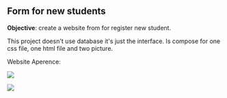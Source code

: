 ## Form for new students
**Objective**: create a website from for register new student.
<p>This project doesn't use database it's just the interface. Is compose for one css file, one html file and two picture.
 <p> Website Aperence:
  
![](https://user-images.githubusercontent.com/91985039/157686845-7fe0f711-336d-4e4f-b551-86dc7a12a415.jpg)
  
![](https://user-images.githubusercontent.com/91985039/157686862-88725562-6d1b-4506-9c97-989aefdea237.jpg)
